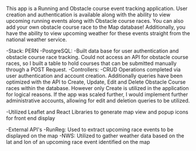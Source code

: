 This app is a Running and Obstacle course event tracking application. User creation and authentication is available along with the ability to view upcoming running events along with Obstacle course races. You can also add your own obstacle course race to the Map database! Additionally, you have the ability to view upcoming weather for these events straight from the national weather service.

-Stack: PERN
  -PostgreSQL:
    -Built data base for user authentication and obstacle course race tracking. Could not access an API for obstacle course races, so I built a table to hold courses that can be      submitted manually through a POST Request.
  -Controllers:
    -CRUD Operations completed via user authentication and account creation. Additionally queries have been optimized with the API to Create, Update, Edit and Delete Obstacle         Course races within the database. However only Create is utilized in the application for logical reasons. If the app was scaled further, I would implement further                administrative accounts, allowing for edit and deletion queries to be utilized.

  -Utilized Leaflet and React Libraries to generate map view and popup icons for front end display

-External API's
  -RunReg: Used to extract upcoming race events to be displayed on the map
  -NWS: Utilized to gather weather data based on the lat and lon of an upcoming race event identified on the map
